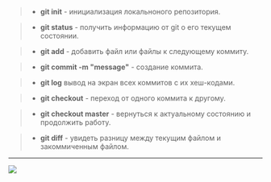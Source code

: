 >* __git init__ - инициализация локальноного репозитория.

>* __git status__ - получить информацию от git о его текущем состоянии.

>* __git add__ - добавить файл или файлы к следующему коммиту.

>* __git commit -m "message"__ - создание коммита.

>* __git log__ вывод на экран всех коммитов с их хеш-кодами.

>* __git checkout__ - переход от одного коммита к другому.

>* __git checkout master__ - вернуться к актуальному состоянию и продолжить работу.

>* __git diff__ - увидеть разницу между текущим файлом и закоммиченным файлом.
---
![](geekbrains.jpeg)